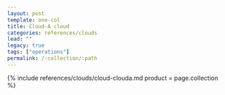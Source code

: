 ```yaml
---
layout: post
template: one-col
title: Cloud-A cloud
categories: references/clouds
lead: ""
legacy: true
tags: ["operations"]
permalink: /:collection/:path
---
```





{% include references/clouds/cloud-clouda.md  product = page.collection %}
